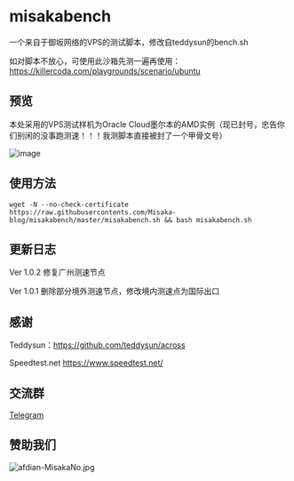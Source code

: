 # misakabench
一个来自于御坂网络的VPS的测试脚本，修改自teddysun的bench.sh

如对脚本不放心，可使用此沙箱先测一遍再使用：https://killercoda.com/playgrounds/scenario/ubuntu

## 预览

本处采用的VPS测试样机为Oracle Cloud墨尔本的AMD实例（现已封号，忠告你们别闲的没事跑测速！！！我测脚本直接被封了一个甲骨文号）

![image](https://user-images.githubusercontent.com/96560028/151930638-bf10fb0b-1107-4542-b62f-6b9ae110f7a8.png)

## 使用方法

```shell
wget -N --no-check-certificate https://raw.githubusercontents.com/Misaka-blog/misakabench/master/misakabench.sh && bash misakabench.sh
```

## 更新日志

Ver 1.0.2 修复广州测速节点

Ver 1.0.1 删除部分境外测速节点，修改境内测速点为国际出口

## 感谢

Teddysun：https://github.com/teddysun/across

Speedtest.net https://www.speedtest.net/

## 交流群

[Telegram](https://t.me/misakanetcn)

## 赞助我们

![afdian-MisakaNo.jpg](https://s2.loli.net/2021/12/25/SimocqwhVg89NQJ.jpg)
